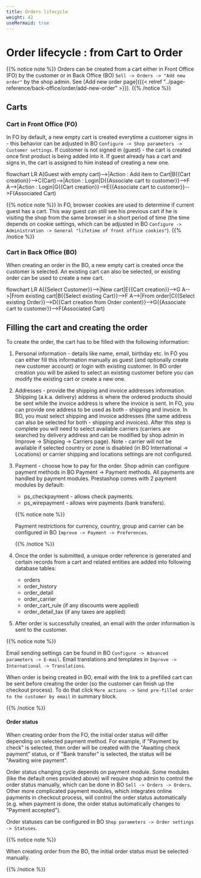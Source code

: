 ```yaml
---
title: Orders lifecycle
weight: 42
useMermaid: true
---
```


# Order lifecycle : from Cart to Order

{{% notice note %}}
Orders can be created from a cart either in Front Office (FO) by the customer or in Back Office (BO) `Sell -> Orders -> "Add new order"` by the shop admin. See [Add new order page]({{< relref "../page-reference/back-office/order/add-new-order" >}}).
{{% /notice %}}

## Carts

### Cart in Front Office (FO)

In FO by default, a new empty cart is created everytime a customer signs in - this behavior can be adjusted in BO
`Configure -> Shop parameters -> Customer settings`. If customer is not signed in (guest) - the cart is created once
first product is being added into it. If guest already has a cart and signs in, the cart is assigned to him instead of
creating a new one.

<div class='mermaid'>
flowchart LR
   A(Guest with empty cart)-->|Action : Add item to Cart|B{{Cart creation}}-->C(Cart)-->|Action : Login|D{{Associate cart to customer}}-->F
   A-->|Action : Login|G{{Cart creation}}-->E{{Associate cart to customer}}-->F(Associated Cart)
</div>

{{% notice note %}}
In FO, browser cookies are used to determine if current guest has a cart. This way guest can still see his previous cart
if he is visiting the shop from the same browser in a short period of time (the time depends on cookie settings, which
can be adjusted in BO `Configure -> Administration -> General "lifetime of front office cookies"`).
{{% /notice %}}

### Cart in Back Office (BO)

When creating an order in the BO, a new empty cart is created once the customer is selected. An existing cart can also
be selected, or existing order can be used to create a new cart.

<div class='mermaid'>
flowchart LR
   A{{Select Customer}}-->|New cart|E{{Cart creation}}-->G
   A-->|From existing cart|B{{Select existing Cart}}-->F
   A-->|From order|C{{Select existing Order}}-->D{{Cart creation from Order content}}-->G{{Associate cart to customer}}-->F(Associated Cart)
</div>

## Filling the cart and creating the order

To create the order, the cart has to be filled with the following information:

1. Personal information - details like name, email, birthday etc. In FO you can either fill this information manually as
   guest (and optionally create new customer account) or login with existing customer. In BO
   order creation you will be asked to select an existing customer before you can modify the existing cart or create a
   new one.
2. Addresses - provide the shipping and invoice addresses information. Shipping (a.k.a. delivery) address is where the
   ordered products should be sent while the invoice address is where the invoice is sent. In FO, you can provide one
   address to be used as both - shipping and invoice. In BO, you must select shipping and invoice addresses (the same
   address can also be selected for both - shipping and invoices). After this step is complete you will need to select
   available carriers (carriers are searched by delivery address and can be modified by shop admin in Improve ->
   Shipping -> Carriers page). Note - carrier will not be available if selected country or zone is disabled (in BO
   International -> Locations) or carrier shipping and locations settings are not configured.
3. Payment - choose how to pay for the order. Shop admin can configure payment methods in BO Payment -> Payment methods.
   All payments are handled by payment modules. Prestashop comes with 2 payment modules by default:

    * ps_checkpayment - allows check payments.
    * ps_wirepayment - allows wire payments (bank transfers).

   {{% notice note %}}

   Payment restrictions for currency, country, group and carrier can be configured in
   BO `Improve -> Payment -> Preferences`.

   {{% /notice %}}

4. Once the order is submitted, a unique order reference is generated and certain records from a cart and related
   entities are added into following database tables:
    * orders
    * order_history
    * order_detail
    * order_carrier
    * order_cart_rule (if any discounts were applied)
    * order_detail_tax (if any taxes are applied)

5. After order is successfully created, an email with the order information is sent to the customer.

{{% notice note %}}

Email sending settings can be found in BO `Configure -> Advanced parameters -> E-mail`. Email translations and templates
in `Improve -> International -> Translations`.

When order is being created in BO, email with the link to a prefilled cart can be sent before creating the order (so the
customer can finish up the checkout process). To do that
click `More actions -> Send pre-filled order to the customer by email` in summary block.

{{% /notice %}}

#### Order status

When creating order from the FO, the initial order status will differ depending on selected payment method. For example,
if "Payment by check" is selected, then order will be created with the "Awaiting check payment" status, or if "Bank
transfer" is selected, the status will be "Awaiting wire payment".

Order status changing cycle depends on payment module. Some modules (like the default ones provided above) will require
shop admin to control the order status manually, which can be done in BO `Sell -> Orders -> Orders`. Other more
complicated payment modules, which integrates online payments in checkout process, will control the order status
automatically (e.g. when payment is done, the order status automatically changes to "Payment accepted").

Order statuses can be configured in BO `Shop parameters -> Order settings -> Statuses`.

{{% notice note %}}

When creating order from the BO, the initial order status must be selected manually.

{{% /notice %}}

